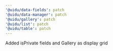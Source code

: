 ```yaml
---
'@uidu/data-fields': patch
'@uidu/data-manager': patch
'@uidu/gallery': patch
'@uidu/list': patch
'@uidu/table': patch
---
```


Added isPrivate fields and Gallery as display grid
